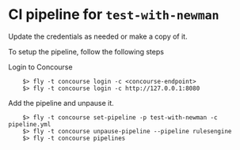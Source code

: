 # CI pipeline for `test-with-newman`

Update the credentials as needed or make a copy of it.

To setup the pipeline, follow the following steps

Login to Concourse 
```
	$> fly -t concourse login -c <concourse-endpoint> 
	$> fly -t concourse login -c http://127.0.0.1:8080 
```

Add the pipeline and unpause it.
```
	$> fly -t concourse set-pipeline -p test-with-newman -c pipeline.yml 
	$> fly -t concourse unpause-pipeline --pipeline rulesengine
	$> fly -t concourse pipelines
```

